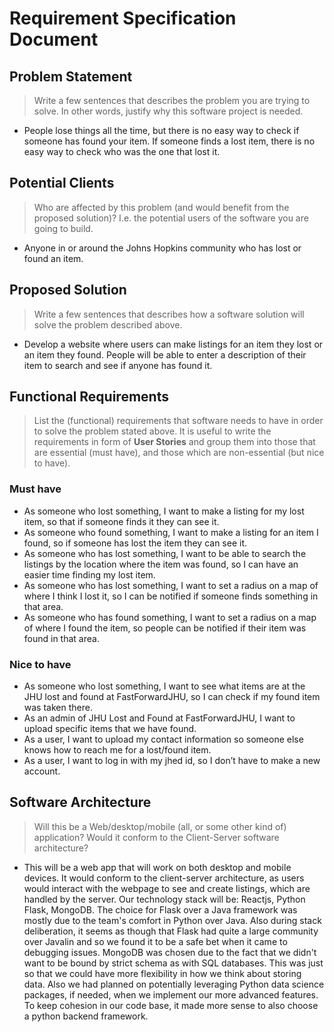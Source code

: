 # Requirement Specification Document

## Problem Statement 

> Write a few sentences that describes the problem you are trying to solve. In other words, justify why this software project is needed.
* People lose things all the time, but there is no easy way to check if someone has found your item. If someone finds a lost item, there is no easy way to check who was the one that lost it.

## Potential Clients
> Who are affected by this problem (and would benefit from the proposed solution)? I.e. the potential users of the software you are going to build.
* Anyone in or around the Johns Hopkins community who has lost or found an item.

## Proposed Solution
> Write a few sentences that describes how a software solution will solve the problem described above.
* Develop a website where users can make listings for an item they lost or an item they found. People will be able to enter a description of their item to search and see if anyone has found it.

## Functional Requirements
> List the (functional) requirements that software needs to have in order to solve the problem stated above. It is useful to write the requirements in form of **User Stories** and group them into those that are essential (must have), and those which are non-essential (but nice to have).


### Must have
* As someone who lost something, I want to make a listing for my lost item, so that if someone finds it they can see it.
* As someone who found something, I want to make a listing for an item I found, so if someone has lost the item they can see it.
* As someone who has lost something, I want to be able to search the listings by the location where the item was found, so I can have an easier time finding my lost item.
* As someone who has lost something, I want to set a radius on a map of where I think I lost it, so I can be notified if someone finds something in that area.
* As someone who has found something, I want to set a radius on a map of where I found the item, so people can be notified if their item was found in that area.



### Nice to have
* As someone who lost something, I want to see what items are at the JHU lost and found at FastForwardJHU, so I can check if my found item was taken there.
* As an admin of JHU Lost and Found at FastForwardJHU, I want to upload specific items that we have found.
* As a user, I want to upload my contact information so someone else knows how to reach me for a lost/found item.
* As a user, I want to log in with my jhed id, so I don’t have to make a new account.


## Software Architecture
> Will this be a Web/desktop/mobile (all, or some other kind of) application? Would it conform to the Client-Server software architecture? 
* This will be a web app that will work on both desktop and mobile devices. It would conform to the client-server architecture, as users would interact with the webpage to see and create listings, which are handled by the server. Our technology stack will be: Reactjs, Python Flask, MongoDB. The choice for Flask over a Java framework was mostly due to the team's comfort in Python over Java. Also during stack deliberation, it seems as though that Flask had quite a large community over Javalin and so we found it to be a safe bet when it came to debugging issues. MongoDB was chosen due to the fact that we didn't want to be bound by strict schema as with SQL databases. This was just so that we could have more flexibility in how we think about storing data. Also we had planned on potentially leveraging Python data science packages, if needed, when we implement our more advanced features. To keep cohesion in our code base, it made more sense to also choose a python backend framework.
